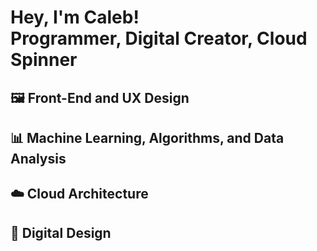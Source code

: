 <h1>Hey, I'm Caleb! <br/></a href="https://github.com/joshmadakor1"/>Programmer</a>, </a href="https://www.linkedin.com/in/joshmadakor/">Digital Creator</a>, </a href="https://www.youtube.com/c/joshmadakor">Cloud Spinner</a></h1>


<h2>🖼️ Front-End and UX Design</h2>

<h2>📊 Machine Learning, Algorithms, and Data Analysis </h2>


<h2>☁️ Cloud Architecture </h2>


<h2>🎨  Digital Design </h2>



